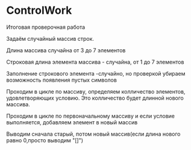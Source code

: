 # ControlWork

Итоговая проверочная работа

Задаём случайный массив строк.

Длина массива случайна от 3 до 7 элементов

Строковая длина элемента массива - случайна, от 1 до 7 элементов

Заполнение строкового элемента -случайно, но проверкой убираем возможность появления пустых символов

Проходим в цикле по массиву, определяем колличество элементов, удовлетворяющих условию. Это колличество будет длинной нового массива.

Проходим в цикле по первоначальному массиву и если условие выполняется, добавляем элемент в новый массив

Выводим сначала старый, потом новый массив(если длина нового равно 0,просто выводим "[]")

